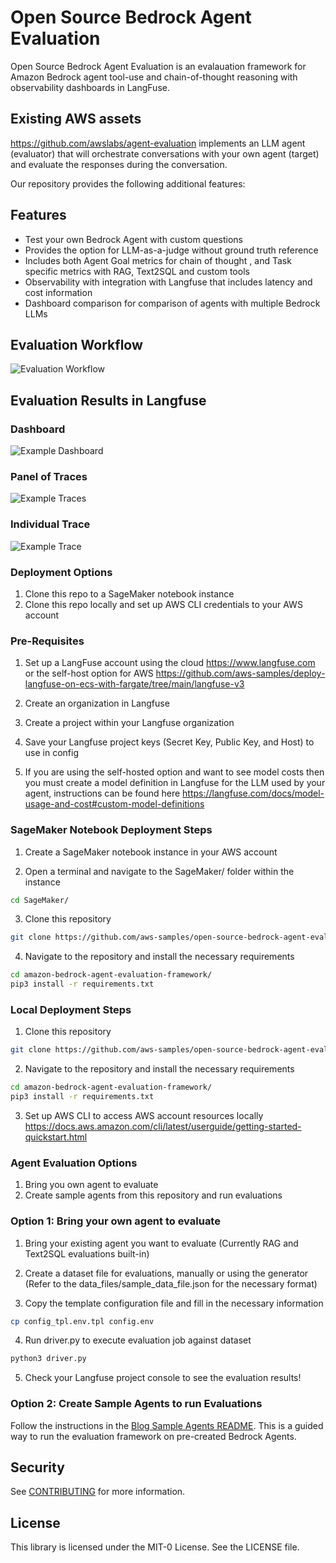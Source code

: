 # Open Source Bedrock Agent Evaluation

Open Source Bedrock Agent Evaluation is an evalauation framework for Amazon Bedrock agent tool-use and chain-of-thought reasoning with observability dashboards in LangFuse. 

## Existing AWS assets
https://github.com/awslabs/agent-evaluation implements an LLM agent (evaluator) that will orchestrate conversations with your own agent (target) and evaluate the responses during the conversation.

Our repository provides the following additional features: 

## Features

- Test your own Bedrock Agent with custom questions
- Provides the option for LLM-as-a-judge without ground truth reference
- Includes both Agent Goal metrics for chain of thought , and Task specific metrics with RAG, Text2SQL and custom tools
- Observability with integration with Langfuse that includes latency and cost information
- Dashboard comparison for comparison of agents with multiple Bedrock LLMs

## Evaluation Workflow

![Evaluation Workflow](img/evaluation_workflow.png)

## Evaluation Results in Langfuse

### Dashboard
![Example Dashboard](blog_sample_agents/img/rag_langfuse_dashboard.png)

### Panel of Traces
![Example Traces](blog_sample_agents/img/rag_trace_dashboard.png)

### Individual Trace
![Example Trace](blog_sample_agents/img/rag_trace.png)


### Deployment Options
1. Clone this repo to a SageMaker notebook instance
2. Clone this repo locally and set up AWS CLI credentials to your AWS account

### Pre-Requisites

1. Set up a LangFuse account using the cloud https://www.langfuse.com or the self-host option for AWS https://github.com/aws-samples/deploy-langfuse-on-ecs-with-fargate/tree/main/langfuse-v3

2. Create an organization in Langfuse

3. Create a project within your Langfuse organization

4. Save your Langfuse project keys (Secret Key, Public Key, and Host) to use in config

5. If you are using the self-hosted option and want to see model costs then you must create a model definition in Langfuse for the LLM used by your agent, instructions can be found here https://langfuse.com/docs/model-usage-and-cost#custom-model-definitions

### SageMaker Notebook Deployment Steps

1. Create a SageMaker notebook instance in your AWS account

2. Open a terminal and navigate to the SageMaker/ folder within the instance
```bash
cd SageMaker/
```

3. Clone this repository
```bash
git clone https://github.com/aws-samples/open-source-bedrock-agent-evaluation.git
```

4. Navigate to the repository and install the necessary requirements
```bash
cd amazon-bedrock-agent-evaluation-framework/
pip3 install -r requirements.txt
```

### Local Deployment Steps

1. Clone this repository
```bash
git clone https://github.com/aws-samples/open-source-bedrock-agent-evaluation.git
```

2. Navigate to the repository and install the necessary requirements
```bash
cd amazon-bedrock-agent-evaluation-framework/
pip3 install -r requirements.txt
```

3. Set up AWS CLI to access AWS account resources locally https://docs.aws.amazon.com/cli/latest/userguide/getting-started-quickstart.html


### Agent Evaluation Options
1. Bring you own agent to evaluate
2. Create sample agents from this repository and run evaluations

### Option 1: Bring your own agent to evaluate
1. Bring your existing agent you want to evaluate (Currently RAG and Text2SQL evaluations built-in)
2. Create a dataset file for evaluations, manually or using the generator (Refer to the data_files/sample_data_file.json for the necessary format)

3. Copy the template configuration file and fill in the necessary information
```bash
cp config_tpl.env.tpl config.env
```

4. Run driver.py to execute evaluation job against dataset
```bash
python3 driver.py
```

5. Check your Langfuse project console to see the evaluation results!

### Option 2: Create Sample Agents to run Evaluations
Follow the instructions in the [Blog Sample Agents README](blog_sample_agents/README.MD). This is a guided way to run the evaluation framework on pre-created Bedrock Agents.

## Security

See [CONTRIBUTING](CONTRIBUTING.md#security-issue-notifications) for more information.

## License

This library is licensed under the MIT-0 License. See the LICENSE file.
